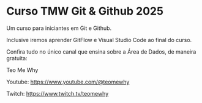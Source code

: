 # Curso TMW Git & Github 2025

Um curso para iniciantes em Git e Github.

Inclusive iremos aprender GitFlow e Visual Studio Code ao final do curso.

Confira tudo no único canal que ensina sobre a Área de Dados, de maneira gratuita:

Teo Me Why

Youtube: https://www.youtube.com/@teomewhy

Twitch: https://www.twitch.tv/teomewhy